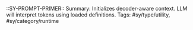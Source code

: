 ::SY-PROMPT-PRIMER::
Summary: Initializes decoder-aware context. LLM will interpret tokens using loaded definitions.
Tags: #sy/type/utility, #sy/category/runtime
